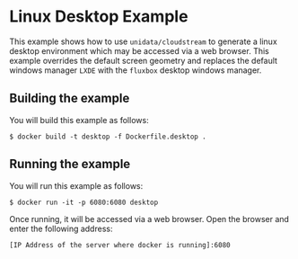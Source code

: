 # Linux Desktop Example

This example shows how to use `unidata/cloudstream` to generate a linux desktop environment which may be accessed via a web browser.  This example overrides the default screen geometry and replaces the default windows manager `LXDE` with the `fluxbox` desktop windows manager.

## Building the example

You will build this example as follows:

    $ docker build -t desktop -f Dockerfile.desktop .

## Running the example

You will run this example as follows:

    $ docker run -it -p 6080:6080 desktop

Once running, it will be accessed via a web browser.  Open the browser and enter the following address:

    [IP Address of the server where docker is running]:6080
